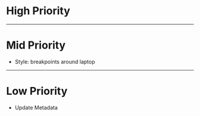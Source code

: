 # High Priority

---

# Mid Priority

- Style: breakpoints around laptop

---

# Low Priority

- Update Metadata
